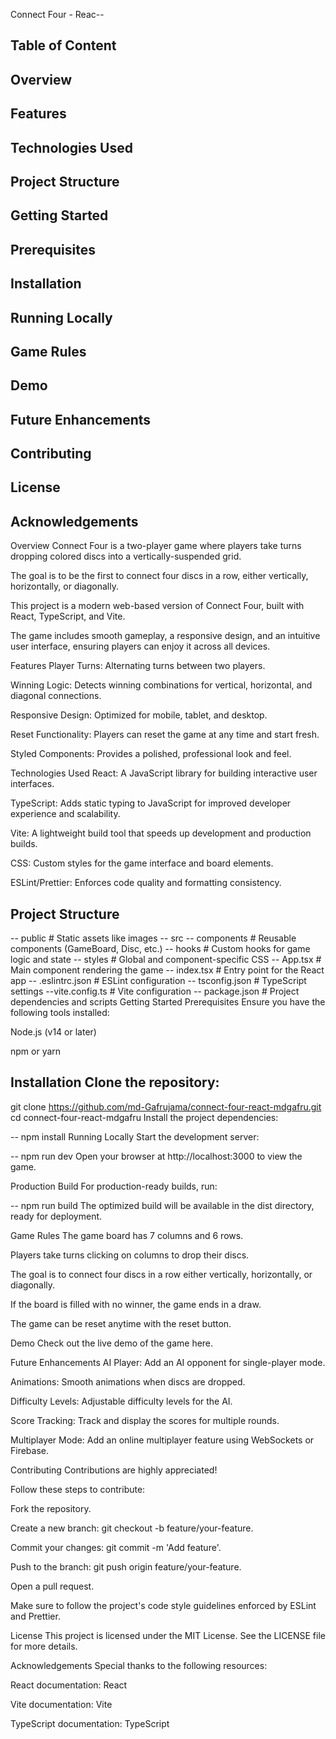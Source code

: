 Connect Four - Reac--

Table of Content
--
Overview
--
Features
--
Technologies Used
--
Project Structure
--
Getting Started
--
Prerequisites
--
Installation
--
Running Locally
--
Game Rules
--
Demo
--
Future Enhancements
--
Contributing
--
License
--
Acknowledgements
--
Overview
Connect Four is a two-player game where players take turns dropping colored discs into a vertically-suspended grid.

The goal is to be the first to connect four discs in a row, either vertically, horizontally, or diagonally.

This project is a modern web-based version of Connect Four, built with React, TypeScript, and Vite.

The game includes smooth gameplay, a responsive design, and an intuitive user interface, ensuring players can enjoy it across all devices.

Features
Player Turns: Alternating turns between two players.

Winning Logic: Detects winning combinations for vertical, horizontal, and diagonal connections.

Responsive Design: Optimized for mobile, tablet, and desktop.

Reset Functionality: Players can reset the game at any time and start fresh.

Styled Components: Provides a polished, professional look and feel.

Technologies Used
React: A JavaScript library for building interactive user interfaces.

TypeScript: Adds static typing to JavaScript for improved developer experience and scalability.

Vite: A lightweight build tool that speeds up development and production builds.

CSS: Custom styles for the game interface and board elements.

ESLint/Prettier: Enforces code quality and formatting consistency.

Project Structure
--
-- public               # Static assets like images
-- src
-- components       # Reusable components (GameBoard, Disc, etc.)
-- hooks            # Custom hooks for game logic and state
-- styles           # Global and component-specific CSS
-- App.tsx          # Main component rendering the game
-- index.tsx        # Entry point for the React app
-- .eslintrc.json       # ESLint configuration
-- tsconfig.json        # TypeScript settings
--vite.config.ts       # Vite configuration
-- package.json         # Project dependencies and scripts
Getting Started
Prerequisites
Ensure you have the following tools installed:

Node.js (v14 or later)

npm or yarn

Installation
Clone the repository:
--
git clone https://github.com/md-Gafrujama/connect-four-react-mdgafru.git
cd connect-four-react-mdgafru
Install the project dependencies:

--
npm install
Running Locally
Start the development server:

--
npm run dev
Open your browser at http://localhost:3000 to view the game.

Production Build
For production-ready builds, run:

--
npm run build
The optimized build will be available in the dist directory, ready for deployment.

Game Rules
The game board has 7 columns and 6 rows.

Players take turns clicking on columns to drop their discs.

The goal is to connect four discs in a row either vertically, horizontally, or diagonally.

If the board is filled with no winner, the game ends in a draw.

The game can be reset anytime with the reset button.

Demo
Check out the live demo of the game here.

Future Enhancements
AI Player: Add an AI opponent for single-player mode.

Animations: Smooth animations when discs are dropped.

Difficulty Levels: Adjustable difficulty levels for the AI.

Score Tracking: Track and display the scores for multiple rounds.

Multiplayer Mode: Add an online multiplayer feature using WebSockets or Firebase.

Contributing
Contributions are highly appreciated!

Follow these steps to contribute:

Fork the repository.

Create a new branch: git checkout -b feature/your-feature.

Commit your changes: git commit -m 'Add feature'.

Push to the branch: git push origin feature/your-feature.

Open a pull request.

Make sure to follow the project's code style guidelines enforced by ESLint and Prettier.

License
This project is licensed under the MIT License. See the LICENSE file for more details.

Acknowledgements
Special thanks to the following resources:

React documentation: React

Vite documentation: Vite

TypeScript documentation: TypeScript

